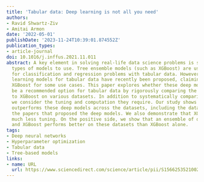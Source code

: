 ```yaml
---
title: 'Tabular data: Deep learning is not all you need'
authors:
- Ravid Shwartz-Ziv
- Amitai Armon
date: '2022-05-01'
publishDate: '2023-11-24T10:39:01.874552Z'
publication_types:
- article-journal
doi: 10.1016/j.inffus.2021.11.011
abstract: A key element in solving real-life data science problems is selecting the
  types of models to use. Tree ensemble models (such as XGBoost) are usually recommended
  for classification and regression problems with tabular data. However, several deep
  learning models for tabular data have recently been proposed, claiming to outperform
  XGBoost for some use cases. This paper explores whether these deep models should
  be a recommended option for tabular data by rigorously comparing the new deep models
  to XGBoost on various datasets. In addition to systematically comparing their performance,
  we consider the tuning and computation they require. Our study shows that XGBoost
  outperforms these deep models across the datasets, including the datasets used in
  the papers that proposed the deep models. We also demonstrate that XGBoost requires
  much less tuning. On the positive side, we show that an ensemble of deep models
  and XGBoost performs better on these datasets than XGBoost alone.
tags:
- Deep neural networks
- Hyperparameter optimization
- Tabular data
- Tree-based models
links:
- name: URL
  url: https://www.sciencedirect.com/science/article/pii/S1566253521002360
---
```

